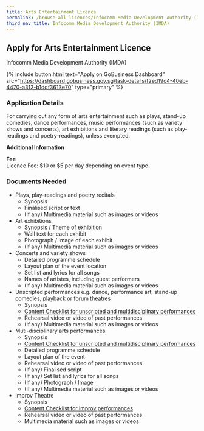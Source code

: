 ```yaml
---
title: Arts Entertainment Licence
permalink: /browse-all-licences/Infocomm-Media-Development-Authority-(IMDA)/Arts-Entertainment-Licence
third_nav_title: Infocomm Media Development Authority (IMDA)
---
```


## Apply for Arts Entertainment Licence

Infocomm Media Development Authority (IMDA)

{% include button.html text="Apply on GoBusiness Dashboard" src="https://dashboard.gobusiness.gov.sg/task-details/f2ed19c4-40eb-4470-a312-b1ddf3613e70" type="primary" %}

<H3>Application Details</H3>

<p>For carrying out any form of arts entertainment such as plays, stand-up comedies, dance performances, music performances (such as variety shows and concerts), art exhibitions and literary readings (such as play-readings and poetry-readings), unless exempted.</p>

<strong>Additional Information</strong>

<p><strong>Fee</strong><br />Licence Fee: $10 or $5 per day depending on event type</p>

<H3>Documents Needed</H3>

<ul>
<li>Plays, play-readings and poetry recitals
<ul>
<li>Synopsis</li>
<li>Finalised script or text</li>
<li>(If any) Multimedia material such as images or videos</li>
</ul>
</li>
<li>Art exhibitions
<ul>
<li>Synopsis / Theme of exhibition</li>
<li>Wall text for each exhibit</li>
<li>Photograph / Image of each exhibit</li>
<li>(If any) Multimedia material such as images or videos</li>
</ul>
</li>
<li>Concerts and variety shows
<ul>
<li>Detailed programme schedule</li>
<li>Layout plan of the event location</li>
<li>Set list and lyrics for all songs</li>
<li>Names of artistes, including guest performers</li>
<li>(If any) Multimedia material such as images or videos</li>
</ul>
</li>
<li>Unscripted performances e.g. dance, performance art, stand-up comedies, playback or forum theatres
<ul>
<li>Synopsis</li>
<li><a href="https://www.imda.gov.sg/-/media/imda/files/regulation-licensing-and-consultations/licensing/licenses/content-checklist-form-for-unscripted-and-multidisciplinary-performances.pdf" target="_blank" rel="noopener">Content Checklist for unscripted and multidisciplinary performances</a></li>
<li>Rehearsal video or video of past performances</li>
<li>(If any) Multimedia material such as images or videos</li>
</ul>
</li>
<li>Muti-disciplinary arts performances
<ul>
<li>Synopsis</li>
<li><a href="https://www.imda.gov.sg/-/media/imda/files/regulation-licensing-and-consultations/licensing/licenses/content-checklist-form-for-unscripted-and-multidisciplinary-performances.pdf" target="_blank" rel="noopener">Content Checklist for unscripted and multidisciplinary performances</a></li>
<li>Detailed programme schedule</li>
<li>Layout plan of the event</li>
<li>Rehearsal video or video of past performances</li>
<li>(If any) Finalised script</li>
<li>(If any) Set list and lyrics for all songs</li>
<li>(If any) Photograph / Image</li>
<li>(If any) Multimedia material such as images or videos</li>
</ul>
</li>
<li>Improv Theatre
<ul>
<li>Synopsis</li>
<li><a href="https://www.imda.gov.sg/-/media/imda/files/regulation-licensing-and-consultations/licensing/licenses/content-checklist-for-improv-performances.pdf" target="_blank" rel="noopener">Content Checklist for improv performances</a></li>
<li>Rehearsal video or video of past performances</li>
<li>Multimedia material such as images or videos</li>
</ul>
</li>
</ul>

